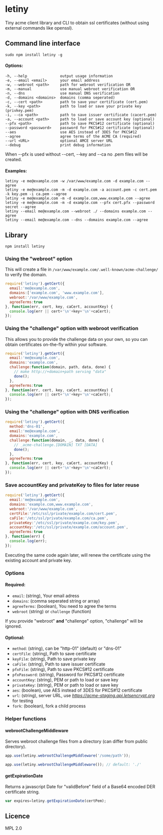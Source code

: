 # letiny
Tiny acme client library and CLI to obtain ssl certificates (without using external commands like openssl).


## Command line interface
```sudo npm install letiny -g```

#### Options:
```
-h, --help               output usage information
-e, --email <email>      your email address
-w, --webroot <path>     path for webroot verification OR
-m, --manual             use manual webroot verification OR
-n, --dns                use manual DNS verification
-d, --domains <domains>  domains (comma seperated)
-c, --cert <path>        path to save your certificate (cert.pem)
-k, --key <path>         path to load or save your private key (privkey.pem)
-i, --ca <path>          path to save issuer certificate (cacert.pem)
-a, --account <path>     path to load or save account key (optional)
--pfx <path>             path to save PKCS#12 certificate (optional)
--password <password>    password for PKCS#12 certificate (optional)
--aes                    use AES instead of 3DES for PKCS#12
--agree                  agree terms of the ACME CA (required)
--url <URL>              optional AMCE server URL
--debug                  print debug information
```
When --pfx is used without --cert, --key and --ca no .pem files will be created.

#### Examples:
```
letiny -e me@example.com -w /var/www/example.com -d example.com --agree
letiny -e me@example.com -m -d example.com -a account.pem -c cert.pem -k key.pem -i ca.pem --agree
letiny -e me@example.com -m -d example.com,www.example.com --agree
letiny -e me@example.com -m -d example.com --pfx cert.pfx --password secret --agree
letiny --email me@example.com --webroot ./ --domains example.com --agree
letiny --email me@example.com --dns --domains example.com --agree
```


## Library
`npm install letiny`

### Using the "webroot" option
This will create a file in `/var/www/example.com/.well-known/acme-challenge/` to verify the domain.
```js
require('letiny').getCert({
  email:'me@example.com',
  domains:['example.com', 'www.example.com'],
  webroot:'/var/www/example.com',
  agreeTerms:true
}, function(err, cert, key, caCert, accountKey) {
  console.log(err || cert+'\n'+key+'\n'+caCert);
});
```

### Using the "challenge" option with webroot verification
This allows you to provide the challenge data on your own, so you can obtain certificates on-the-fly within your software.
```js
require('letiny').getCert({
  email:'me@example.com',
  domains:'example.com',
  challenge:function(domain, path, data, done) {
    // make http://+domain+path serving "data"
    done();
  },
  agreeTerms:true
}, function(err, cert, key, caCert, accountKey) {
  console.log(err || cert+'\n'+key+'\n'+caCert);
});
```

### Using the "challenge" option with DNS verification
```js
require('letiny').getCert({
  method:'dns-01',
  email:'me@example.com',
  domains:'example.com',
  challenge:function(domain, _, data, done) {
    // _acme-challenge.[DOMAIN] TXT [DATA]
    done();
  },
  agreeTerms:true
}, function(err, cert, key, caCert, accountKey) {
  console.log(err || cert+'\n'+key+'\n'+caCert);
});
```

### Save accountKey and privateKey to files for later reuse
```js
require('letiny').getCert({
  email:'me@example.com',
  domains:'example.com,www.example.com',
  webroot:'/var/www/example.com',
  certFile:'/etc/ssl/private/example.com/cert.pem',
  caFile:'/etc/ssl/private/example.com/ca.pem',
  privateKey:'/etc/ssl/private/example.com/key.pem',
  accountKey:'/etc/ssl/private/example.com/account.pem',
  agreeTerms:true
}, function(err) {
  console.log(err);
});
```
Executing the same code again later, will renew the certificate using the existing account and private key.


### Options
#### Required:
 * `email`: (string), Your email adress
 * `domains`: (comma seperated string or array)
 * `agreeTerms`: (boolean), You need to agree the terms
 * `webroot` (string) or `challenge` (function)

If you provide "webroot" **and** "challenge" option, "challenge" will be ignored.

#### Optional:
 * `method`: (string), can be "http-01" (default) or "dns-01"
 * `certFile`: (string), Path to save certificate
 * `keyFile`: (string), Path to save private key
 * `caFile`: (string), Path to save issuer certificate
 * `pfxFile`: (string), Path to save PKCS#12 certificate
 * `pfxPassword`: (string), Password for PKCS#12 certificate
 * `accountKey`: (string), PEM or path to load or save key
 * `privateKey`: (string), PEM or path to load or save key
 * `aes`: (boolean), use AES instead of 3DES for PKCS#12 certificate
 * `url`: (string), server URL, use *https://acme-staging.api.letsencrypt.org* for testing
 * `fork`: (boolean), fork a child process


### Helper functions
#### webrootChallengeMiddleware
Serves webroot challenge files from a directory (can differ from public directory).
```js
app.use(letiny.webrootChallengeMiddleware('/some/path'));
```
```js
app.use(letiny.webrootChallengeMiddleware()); // default: './'
```

#### getExpirationDate
Returns a javascript Date for "validBefore" field of a Base64 encoded DER certificate string.
```js
var expires=letiny.getExpirationDate(certPem);
```


## Licence
MPL 2.0

